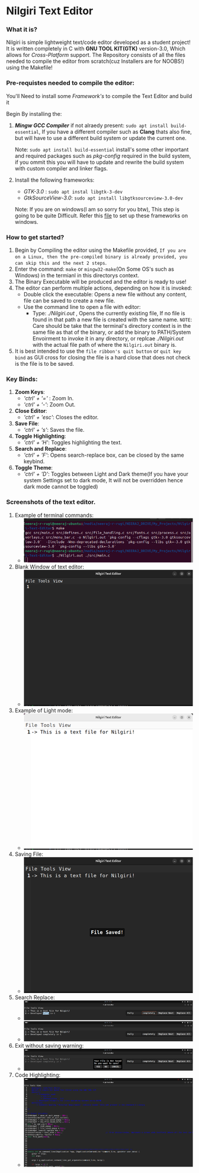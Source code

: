 # Nilgiri Text Editor
### What it is?
Nilgiri is simple lightweight text/code editor developed as a student project! It is written completely in C with **GNU TOOL KIT(GTK)** version-3.0, Which allows for _Cross-Platform_ support.
The Repository consists of all the files needed to compile the editor from scratch(cuz Installers are for NOOBS!) using the Makefile!

### Pre-requistes needed to compile the editor: 
You'll Need to install some _Framework's_ to compile the Text Editor and build it

Begin By installing the:

1. **_Mingw GCC Compiler_** if not alraedy present: `sudo apt install build-essential`, If you have a different compiler such as **Clang** thats also fine, but will have to use a different build system or update the current one.

    Note:  `sudo apt install build-essential` install's some other important and required packages such as _pkg-config_ required in the build system, if you ommit this you will have to update and rewrite the build system with custom compiler and linker flags. 

2. Install the following frameworks:
    * _GTK-3.0_ : `sudo apt instal libgtk-3-dev`
    * _GtkSourceView-3.0_: `sudo apt install libgtksourceview-3.0-dev`

    Note: If you are on windows(I am so sorry for you btw), This step is going to be quite Difficult. Refer this [file](./md_usr_hlp/Win_FrameWorks_hlp.md) to set up these frameworks on windows.


### How to get started?
1. Begin by Compiling the editor using the Makefile provided, `If you are on a Linux, then the pre-compiled binary is already provided, you can skip this and the next 2 steps`.
2. Enter the command: `make` or `mingw32-make`(On Some OS's such as Windows) in the termianl in this directorys context.
3. The Binary Executable will be produced and the editor is ready to use!
4. The editor can perform multiple actions, depending on how it is invoked:
    * Double click the executable: Opens a new file without any content, file can be saved to create a new file.
    * Use the command line to open a file with editor:
        * Type: _./Nilgiri.out <filename or filepath>_, Opens the currently existing file, If no file is found in that path a new file is created with the same name. 
        `NOTE`: Care should be take that the terminal's directory context is in the same file as that of the binary, or add the binary to PATH/System Envoirment to invoke it in any directory, or replcae _./Nilgiri.out_ with the actual file path of where the `Nilgiri.out` binary is. 
5. It is best intended to use the `file ribbon's quit button` or `quit key bind` as GUI cross for closing the file is a hard close that does not check is the file is to be saved.

### Key Binds: 
1. **Zoom Keys**:
    * _'ctrl' + '='_ :  Zoom In.
    * _'ctrl' + '-'_:   Zoom Out.
2. **Close Editor**:
    * _'ctrl' + 'esc'_: Closes the editor.
3. **Save File**:
    * _'ctrl' + 's'_: Saves the file.
4. **Toggle Highlighting**:
    * _'ctrl' + 'H'_: Toggles highlighting the text.
5. **Search and Replace**:
    * _'ctrl' + 'F'_: Opens search-replace box, can be closed by the same keybind. 
5. **Toggle Theme**:
    * _'ctrl' + 'D'_: Toggles between Light and Dark theme(If you have your system Settings set to dark mode, It will not be overridden hence dark mode cannot be toggled)

### Screenshots of the text editor.
1. Example of terminal commands:
    * ![](./md_usr_hlp/images/1.png)
2. Blank Window of text editor:
    * ![](./md_usr_hlp/images/2.png)
3. Example of Light mode:
    * ![](./md_usr_hlp/images/3.png)
4. Saving File:
    * ![](./md_usr_hlp/images/4.png)
5. Search Replace:
    * ![](./md_usr_hlp/images/5.png)
    * ![](./md_usr_hlp/images/6.png)
6. Exit without saving warning:
    * ![](./md_usr_hlp/images/7.png)
7. Code Highlighting:
    * ![](./md_usr_hlp/images/8.png)



